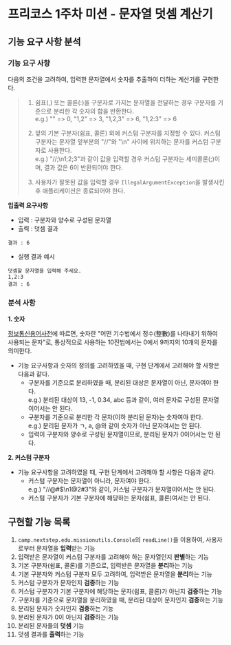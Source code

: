 # 프리코스 1주차 미션 - 문자열 덧셈 계산기

## 기능 요구 사항 분석

### 기능 요구 사항
다음의 조건을 고려하여, 입력한 문자열에서 숫자를 추출하여 더하는 계산기를 구현한다.

> 1. 쉼표(,) 또는 콜론(:)을 구분자로 가지는 문자열을 전달하는 경우 구분자를 기준으로 분리한 각 숫자의 합을 반환한다.<br>
>  e.g.) "" => 0, "1,2" => 3, "1,2,3" => 6, "1,2:3" => 6
>
>
> 2. 앞의 기본 구분자(쉼표, 콜론) 외에 커스텀 구분자를 지정할 수 있다. 커스텀 구분자는 문자열 앞부분의 "//"와 "\n" 사이에 위치하는 문자를 커스텀 구분자로 사용한다.<br>
>  e.g.) "//;\n1;2;3"과 같이 값을 입력할 경우 커스텀 구분자는 세미콜론(;)이며, 결과 값은 6이 반환되어야 한다.
>
>
> 3. 사용자가 잘못된 값을 입력할 경우 `IllegalArgumentException`을 발생시킨 후 애플리케이션은 종료되어야 한다.

**입출력 요구사항**
- 입력 : 구분자와 양수로 구성된 문자열
- 출력 : 덧셈 결과

```
결과 : 6
```
- 실행 결과 예시
```
덧셈할 문자열을 입력해 주세요.
1,2:3
결과 : 6
```

### 분석 사항
**1. 숫자**

[정보통신용어사전](https://terms.tta.or.kr/main.do)에 따르면, 숫자란 "어떤 기수법에서 정수(整數)를 나타내기 위하여 사용되는 문자"로, 통상적으로 사용하는 10진법에서는 0에서 9까지의 10개의 문자를 의미한다.
- 기능 요구사항과 숫자의 정의를 고려하였을 때, 구현 단계에서 고려해야 할 사항은 다음과 같다.
    - 구분자를 기준으로 분리하였을 때, 분리된 대상은 문자열이 아닌, 문자여야 한다.
      <br> e.g.) 분리된 대상이 13, -1, 0.34, abc 등과 같이, 여러 문자로 구성된 문자열이어서는 안 된다.
    - 구분자를 기준으로 분리한 각 문자(이하 분리된 문자)는 숫자여야 한다.
      <br> e.g.) 분리된 문자가 ㄱ, a, @와 같이 숫자가 아닌 문자여서는 안 된다.
    - 입력이 구분자와 양수로 구성된 문자열이므로, 분리된 문자가 0이어서는 안 된다.

**2. 커스텀 구분자**

- 기능 요구사항을 고려하였을 때, 구현 단계에서 고려해야 할 사항은 다음과 같다.
    - 커스텀 구분자는 문자열이 아니라, 문자여야 한다.
      <br> e.g.) "//@#$\n1@2#3"와 같이, 커스텀 구분자가 문자열이어서는 안 된다.
    - 커스텀 구분자가 기본 구분자에 해당하는 문자(쉼표, 콜론)여서는 안 된다.

## 구현할 기능 목록
1. `camp.nextstep.edu.missionutils.Console`의 `readLine()`을 이용하여, 사용자로부터 문자열을 **입력**받는 기능
2. 입력받은 문자열이 커스텀 구분자를 고려해야 하는 문자열인지 **판별**하는 기능
3. 기본 구분자(쉼표, 콜론)를 기준으로, 입력받은 문자열을 **분리**하는 기능
4. 기본 구분자와 커스텀 구분자 모두 고려하여, 입력받은 문자열을 **분리**하는 기능
5. 커스텀 구분자가 문자인지 **검증**하는 기능
6. 커스텀 구분자가 기본 구분자에 해당하는 문자(쉼표, 콜론)가 아닌지 **검증**하는 기능
7. 구분자를 기준으로 문자열을 분리하였을 때, 분리된 대상이 문자인지 **검증**하는 기능
8. 분리된 문자가 숫자인지 **검증**하는 기능
9. 분리된 문자가 0이 아닌지 **검증**하는 기능
10. 분리된 문자들의 **덧셈** 기능
11. 덧셈 결과를 **출력**하는 기능